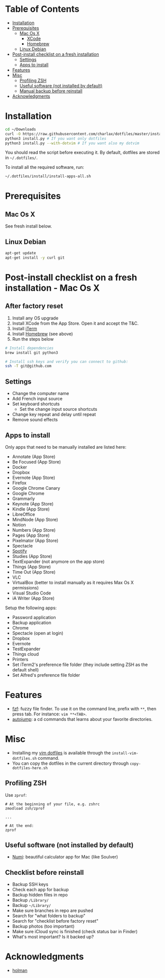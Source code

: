 <!-- START doctoc generated TOC please keep comment here to allow auto update -->
<!-- DON'T EDIT THIS SECTION, INSTEAD RE-RUN doctoc TO UPDATE -->
# Table of Contents

- [Installation](#installation)
- [Prerequisites](#prerequisites)
  - [Mac Os X](#mac-os-x)
    - [XCode](#xcode)
    - [Homebrew](#homebrew)
  - [Linux Debian](#linux-debian)
- [Post-install checklist on a fresh installation](#post-install-checklist-on-a-fresh-installation)
  - [Settings](#settings)
  - [Apps to install](#apps-to-install)
- [Features](#features)
- [Misc](#misc)
  - [Profiling ZSH](#profiling-zsh)
  - [Useful software (not installed by default)](#useful-software-not-installed-by-default)
  - [Manual backup before reinstall](#manual-backup-before-reinstall)
- [Acknowledgments](#acknowledgments)

<!-- END doctoc generated TOC please keep comment here to allow auto update -->

# Installation

```bash
cd ~/Downloads
curl -O https://raw.githubusercontent.com/charlax/dotfiles/master/install.py
python3 install.py # If you want only dotfiles
python3 install.py --with-dotvim # If you want also my dotvim
```

You should read the script before executing it. By default, dotfiles are stored in `~/.dotfiles/`.

To install all the required software, run:

```bash
~/.dotfiles/install/install-apps-all.sh
```

# Prerequisites

## Mac Os X

See fresh install below.

## Linux Debian

```bash
apt-get update
apt-get install -y curl git
```

# Post-install checklist on a fresh installation - Mac Os X

## After factory reset

1. Install any OS upgrade
2. Install XCode from the App Store. Open it and accept the T&C.
3. Install [iTerm](https://iterm2.com/downloads.html)
4. Install [Homebrew](https://brew.sh/) (see above)
5. Run the steps below

```bash
# Install dependencies
brew install git python3

# Install ssh keys and verify you can connect to github:
ssh -T git@github.com
```

## Settings

* Change the computer name
* Add French input source
* Set keyboard shortcuts
  * Set the change input source shortcuts
* Change key repeat and delay until repeat
* Remove sound effects

## Apps to install

Only apps that need to be manually installed are listed here:

* Annotate (App Store)
* Be Focused (App Store)
* Docker 
* Dropbox
* Evernote (App Store)
* Firefox
* Google Chrome Canary
* Google Chrome
* Grammarly
* Keynote (App Store)
* Kindle (App Store)
* LibreOffice
* MindNode (App Store)
* Notion
* Numbers (App Store)
* Pages (App Store)
* Pixelmator (App Store)
* Spectacle
* [Spotify](https://www.spotify.com/fr/download/mac)
* Studies (App Store)
* TextExpander (not anymore on the app store)
* Things (App Store)
* Time Out (App Store)
* VLC
* VirtualBox (better to install manually as it requires Max Os X permissions)
* Visual Studio Code
* iA Writer (App Store)

Setup the following apps:

* Password application
* Backup application
* Chrome
* Spectacle (open at login)
* Dropbox
* Evernote
* TestExpander
* Things cloud
* Printers
* Set iTerm2's preference file folder (they include setting ZSH as the default
  shell)
* Set Alfred's preference file folder

# Features

* [fzf](https://github.com/junegunn/fzf): fuzzy file finder. To use it on the command line, prefix with `**`, then press tab. For instance: `vim **<TAB>`.
* [autojump](https://github.com/wting/autojump): a cd commands that learns
  about your favorite directories.

# Misc

* Installing my [vim dotfiles](https://github.com/charlax/dotvim) is available through the `install-vim-dotfiles.sh` command.
* You can copy the dotfiles in the current directory through
  `copy-dotfiles-here.sh`

## Profiling ZSH

Use `zprof`:

```
# At the beginning of your file, e.g. zshrc
zmodload zsh/zprof

...

# At the end:
zprof
```

## Useful software (not installed by default)

* [Numi](https://numi.io/): beautiful calculator app for Mac (like Soulver)

## Checklist before reinstall

* Backup SSH keys
* Check each app for backup
* Backup hidden files in repo
* Backup `/Library/`
* Backup `~/Library/`
* Make sure branches in repo are pushed
* Search for "what folders to backup"
* Search for "checklist before factory reset"
* Backup photos (too important)
* Make sure iCloud sync is finished (check status bar in Finder)
* What's most important? Is it backed up?

# Acknowledgments

* [holman](https://github.com/holman/dotfiles)
